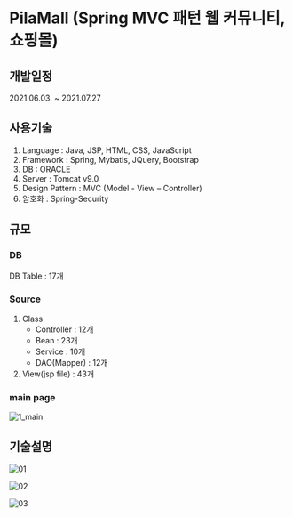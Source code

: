 # PilaMall (Spring MVC 패턴 웹 커뮤니티, 쇼핑몰)

## 개발일정
2021.06.03. ~ 2021.07.27

## 사용기술
1. Language : Java, JSP, HTML, CSS, JavaScript
2. Framework : Spring, Mybatis, JQuery, Bootstrap
3. DB : ORACLE
4. Server : Tomcat v9.0
5. Design Pattern : MVC (Model - View – Controller)
6. 암호화 : Spring-Security

## 규모
### DB
DB Table : 17개

### Source
1. Class
    - Controller : 12개 
    - Bean : 23개
    - Service : 10개
    - DAO(Mapper) : 12개 
2. View(jsp file) : 43개


### main page

![1_main](https://user-images.githubusercontent.com/75818141/128132546-a13930d2-af2d-46cf-b936-18bb90c60ab4.jpg)




## 기술설명
![01](https://user-images.githubusercontent.com/75818141/128134370-8c034d15-f3f3-4db5-9bd0-f02c9df5d10e.jpg)

![02](https://user-images.githubusercontent.com/75818141/128135148-d9a718f5-6772-434a-957c-ecb2fcf185d3.jpg)

![03](https://user-images.githubusercontent.com/75818141/128135154-bd9ab68c-b7f3-4d7f-954b-1ff9ae344f81.jpg)




